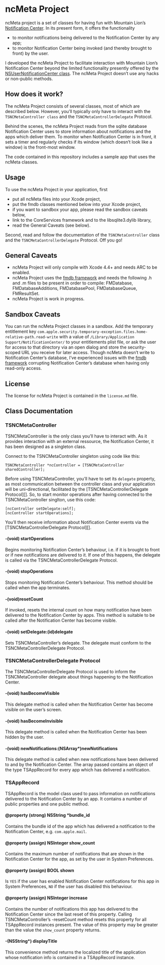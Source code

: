 # ncMeta Project

ncMeta project is a set of classes for having fun with Mountain Lion’s [Notification Center](http://www.apple.com/osx/whats-new/features.html#notification). In its present form, it offers the functionality

* to monitor notifications being delivered to the Notification Center by any app;
* to monitor Notification Center being invoked (and thereby brought to front) by the user.

I developed the ncMeta Project to facilitate interaction with Mountain Lion’s Notification Center beyond the limited functionality presently offered by the [NSUserNotificationCenter class](https://developer.apple.com/library/mac/#documentation/Foundation/Reference/NSUserNotificationCenter_Class/Reference/Reference.html). The ncMeta Project doesn’t use any hacks or non-public methods.

## How does it work? 

The ncMeta Project consists of several classes, most of which are described below. However, you’ll typically only have to interact with the `TSNCMetaController class` and the `TSNCMetaControllerDelegate` Protocol. 

Behind the scenes, the ncMeta Project reads from the sqlite database Notification Center uses to store information about notifications and the apps which deliver them. To monitor when Notification Center is in front, it sets a timer and regularly checks if its window (which doesn’t look like a window) is the front-most window.

The code contained in this repository includes a sample app that uses the ncMeta classes.

## Usage

To use the ncMeta Project in your application, first

* put all ncMeta files into your Xcode project,
* put the fmdb classes mentioned below into your Xcode project,
* if you want to sandbox your app, please read the sandbox caveats below, 
* link to the CoreServices framework and to the libsqlite3.dylib library,
* read the General Caveats (see below).

Second, read and follow the documentation of the `TSNCMetaController` class and the `TSNCMetaControllerDelegate` Protocol. Off you go!

## General Caveats

* ncMeta Project will only compile with Xcode 4.4+ and needs ARC to be enabled.
* ncMeta Project uses the [fmdb framework](https://github.com/ccgus/fmdb) and needs the following .h and .m files to be present in order to compile: FMDatabase, FMDatabaseAdditions, FMDatabasePool, FMDatabaseQueue, FMResultSet.
* ncMeta Project is work in progress.

## Sandbox Caveats

You can run the ncMeta Project classes in a sandbox. Add the temporary entitlement key `com.apple.security.temporary-exception.files.home-relative-path.read-write` with a value of `/Library/Application Support/NotificationCenter/` to your entitlements plist file, or ask the user for access to that directory via an open dialog and store the security-scoped URL you receive for later access. Though ncMeta doesn’t write to Notification Center’s database, I’ve experienced issues with the [fmdb framework](https://github.com/ccgus/fmdb) corrupting Notification Center’s database when having only read-only access.

## License

The license for ncMeta Project is contained in the `license.md` file.

## Class Documentation

### TSNCMetaController

TSNCMetaController is the only class you’ll have to interact with. As it provides interaction with an external ressource, the Notification Center, it has been designed as a singleton class. 

Connect to the TSNCMetaController singleton using code like this:

	TSNCMetaController *ncController = [TSNCMetaController sharedController];

Before using TSNCMetaController, you’ll have to set its `delegate` property, as most communication between the controller class and your application will be uni-directional, facilitated by the [TSNCMetaControllerDelegate Protocol][]. So, to start monitor operations after having connected to the TSNCMetaController singlton, use this code:

    [ncController setDelegate:self];
    [ncController startOperations];

You’ll then receive information about Notification Center events via the [TSNCMetaControllerDelegate Protocol][].

#### -(void) startOperations

Begins monitoring Notification Center’s behaviour, i.e. if it is brought to front or if new notifications are delivered to it. If one of this happens, the delegate is called via the TSNCMetaControllerDelegate Protocol.

#### -(void) stopOperations

Stops monitoring Notification Center’s behaviour. This method should be called when the app terminates.

#### -(void)resetCount

If invoked, resets the internal count on how many notification have been delivered to the Notification Center by apps. This method is suitable to be called after the Notification Center has become visible.

#### -(void) setDelegate:(id)delegate

Sets TSNCMetaController’s delegate. The delegate must conform to the TSNCMetaControllerDelegate Protocol.

### TSNCMetaControllerDelegate Protocol

The TSNCMetaControllerDelegate Protocol is used to inform the TSNCMetaController delegate about things happening to the Notification Center. 

#### -(void) hasBecomeVisible

This delegate method is called when the Notification Center has become visible on the user’s screen. 

#### -(void) hasBecomeInvisible

This delegate method is called when the Notification Center has been hidden by the user.

#### -(void) newNotifications:(NSArray*)newNotifications

This delegate method is called when new notifications have been delivered to and by the Notification Center. The array passed contains an object of the type TSAppRecord for every app which has delivered a notification.

### TSAppRecord

TSAppRecord is the model class used to pass information on notifications delivered to the Notification Center by an app. It contains a number of public properties and one public method.

#### @property (strong) NSString *bundle_id

Contains the bundle id of the app which has delivered a notification to the Notification Center, e.g. `com.apple.mail`.

#### @property (assign) NSInteger show_count

Contains the maximum number of notifications that are shown in the Notification Center for the app, as set by the user in System Preferences. 

#### @property (assign) BOOL shown

Is `YES` if the user has enabled Notification Center notifications for this app in System Preferences, `NO` if the user has disabled this behaviour.

#### @property (assign) NSInteger increase

Contains the number of notifications this app has delivered to the Notification Center since the last reset of this property. Calling TSNCMetaController’s -resetCount method resets this property for all TSAppRecord instances present. The value of this property may be greater than the value the `show_count` property returns.

#### -(NSString*) displayTitle

This convenience method returns the localized title of the application whose notification info is contained in a TSAppRecord instance.
